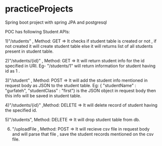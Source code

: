 # practiceProjects

Spring boot project with spring JPA and postgresql 

POC has following Student APIs:

1)"/students" , Method: GET  => It checks if student table is created or not , if not created it will create student table else it will returns list of all students present in student table.

2)"/students/{id}" , Method: GET  => It will return student info for the id specified in URI. Eg- "/students/1"  will return information for student having id as 1 .

3)"/student" , Method: POST  =>  It will add the student info mentioned in request body as JSON to the student table.
Eg: { "studentName" : "gurfateh", "studentClass" : "first"} is the JSON object in request body then this info will be saved in student table.

4)"/students/{id}" ,Method: DELETE => It will delete record of student having the specified id.

5)"/students", Method: DELETE => It will drop student table from db.

6) "/uploadFile , Method: POST => It will recieve csv file in request body and will parse that file , save the student records 
mentioned on the csv file.
